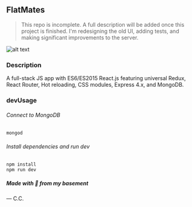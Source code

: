 ## FlatMates

> This repo is incomplete. A full description will be added once this project is finished. I'm redesigning the old UI, adding tests, and making significant improvements to the server.

![alt text](https://d3brgjqtir64ox.cloudfront.net/fm-bg.png "FlatMates")

### Description
A full-stack JS app with ES6/ES2015 React.js featuring universal Redux, React Router, Hot reloading, CSS modules, Express 4.x, and MongoDB.


### devUsage

###### Connect to MongoDB

```
mongod

```
###### Install dependencies and run dev
```
npm install
npm run dev

```

##### Made with 💚 from my basement 
— C.C.